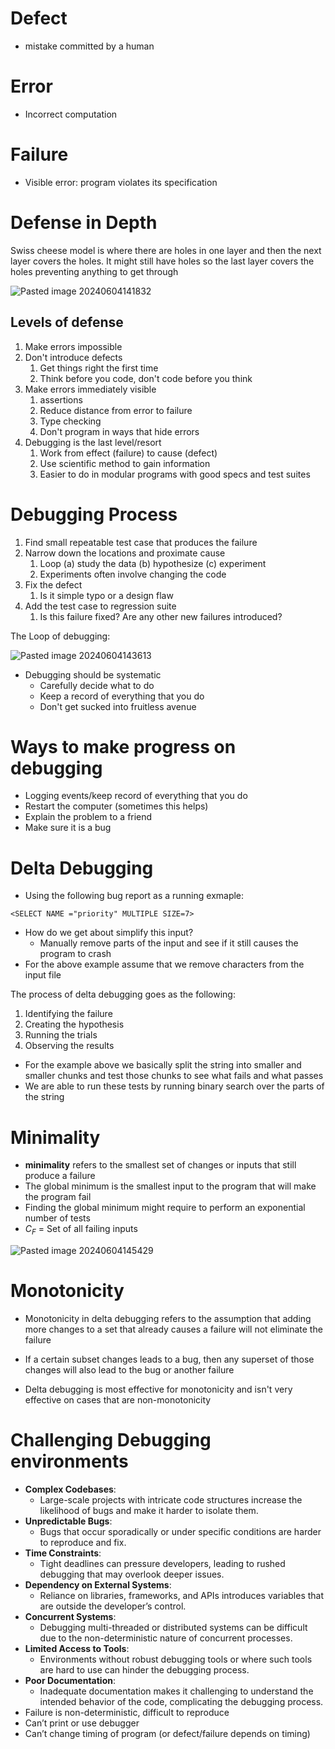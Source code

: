 # Defect
- mistake committed by a human 
# Error
- Incorrect computation
# Failure
- Visible error: program violates its specification

# Defense in Depth
Swiss cheese model is where there are holes in one layer and then the next layer covers the holes. It might still have holes so the last layer covers the holes preventing anything to get through

![Pasted image 20240604141832](https://github.com/BatChest/School/assets/90287766/93fe7a7a-e32b-4c48-a90a-9d6d4033b77b)


## Levels of defense
1) Make errors impossible 
2) Don't introduce defects
	1) Get things right the first time
	2) Think before you code, don't code before you think
3) Make errors immediately visible
	1) assertions
	2) Reduce distance from error to failure
	3) Type checking 
	4) Don't program in ways that hide errors
4) Debugging is the last level/resort
	1) Work from effect (failure) to cause (defect)
	2) Use scientific method to gain information
	3) Easier to do in modular programs with good specs and test suites 


# Debugging Process
1) Find small repeatable test case that produces the failure 
2) Narrow down the locations and proximate cause 
	1) Loop (a) study the data (b) hypothesize (c) experiment
	2) Experiments often involve changing the code
3) Fix the defect 
	1) Is it simple typo or a design flaw
4) Add the test case to regression suite 
	1) Is this failure fixed? Are any other new failures introduced?

The Loop of debugging:

![Pasted image 20240604143613](https://github.com/BatChest/School/assets/90287766/29007792-36ec-4057-b5cc-1660d2802544)


- Debugging should be systematic
	- Carefully decide what to do
	- Keep a record of everything that you do
	- Don't get sucked into fruitless avenue 

# Ways to make progress on debugging
- Logging events/keep record of everything that you do
- Restart the computer (sometimes this helps)
- Explain the problem to a friend 
- Make sure it is a bug

# Delta Debugging
- Using the following bug report as a running exmaple:
```
<SELECT NAME ="priority" MULTIPLE SIZE=7>
```
- How do we get about simplify this input?
	- Manually remove parts of the input and see if it still causes the program to crash
- For the above example assume that we remove characters from the input file 

The process of delta debugging goes as the following:
1) Identifying the failure 
2) Creating the hypothesis 
3) Running the trials
4) Observing the results 

- For the example above we basically split the string into smaller and smaller chunks and test those chunks to see what fails and what passes
- We are able to run these tests by running binary search over the parts of the string 

# Minimality 
- **minimality** refers to the smallest set of changes or inputs that still produce a failure
- The global minimum is the smallest input to the program that will make the program fail 
- Finding the global minimum might require to perform an exponential number of tests 
- $C_F$ = Set of all failing inputs

![Pasted image 20240604145429](https://github.com/BatChest/School/assets/90287766/4964549b-ab71-49d9-97c0-637dcbbe61ff)


# Monotonicity 
- Monotonicity in delta debugging refers to the assumption that adding more changes to a set that already causes a failure will not eliminate the failure
- If a certain subset changes leads to a bug, then any superset of those changes will also lead to the bug or another failure 

- Delta debugging is most effective for monotonicity and isn't very effective on cases that are non-monotonicity 

# Challenging Debugging environments
- **Complex Codebases**: 
	- Large-scale projects with intricate code structures increase the likelihood of bugs and make it harder to isolate them.
- **Unpredictable Bugs**: 
	- Bugs that occur sporadically or under specific conditions are harder to reproduce and fix.
- **Time Constraints**: 
	- Tight deadlines can pressure developers, leading to rushed debugging that may overlook deeper issues.
- **Dependency on External Systems**: 
	- Reliance on libraries, frameworks, and APIs introduces variables that are outside the developer’s control.
- **Concurrent Systems**: 
	- Debugging multi-threaded or distributed systems can be difficult due to the non-deterministic nature of concurrent processes.
- **Limited Access to Tools**: 
	- Environments without robust debugging tools or where such tools are hard to use can hinder the debugging process.
- **Poor Documentation**: 
	- Inadequate documentation makes it challenging to understand the intended behavior of the code, complicating the debugging process.
- Failure is non-deterministic, difficult to reproduce
- Can’t print or use debugger
- Can’t change timing of program (or defect/failure depends on timing)
